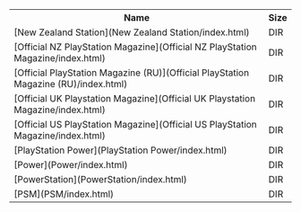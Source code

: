 <table>
<tr><th>Name</th><th>Size</th></tr>
<tr><td>[New Zealand Station](New Zealand Station/index.html)</td><td>DIR</td></tr>
<tr><td>[Official NZ PlayStation Magazine](Official NZ PlayStation Magazine/index.html)</td><td>DIR</td></tr>
<tr><td>[Official PlayStation Magazine (RU)](Official PlayStation Magazine (RU)/index.html)</td><td>DIR</td></tr>
<tr><td>[Official UK Playstation Magazine](Official UK Playstation Magazine/index.html)</td><td>DIR</td></tr>
<tr><td>[Official US PlayStation Magazine](Official US PlayStation Magazine/index.html)</td><td>DIR</td></tr>
<tr><td>[PlayStation Power](PlayStation Power/index.html)</td><td>DIR</td></tr>
<tr><td>[Power](Power/index.html)</td><td>DIR</td></tr>
<tr><td>[PowerStation](PowerStation/index.html)</td><td>DIR</td></tr>
<tr><td>[PSM](PSM/index.html)</td><td>DIR</td></tr>
</table>
